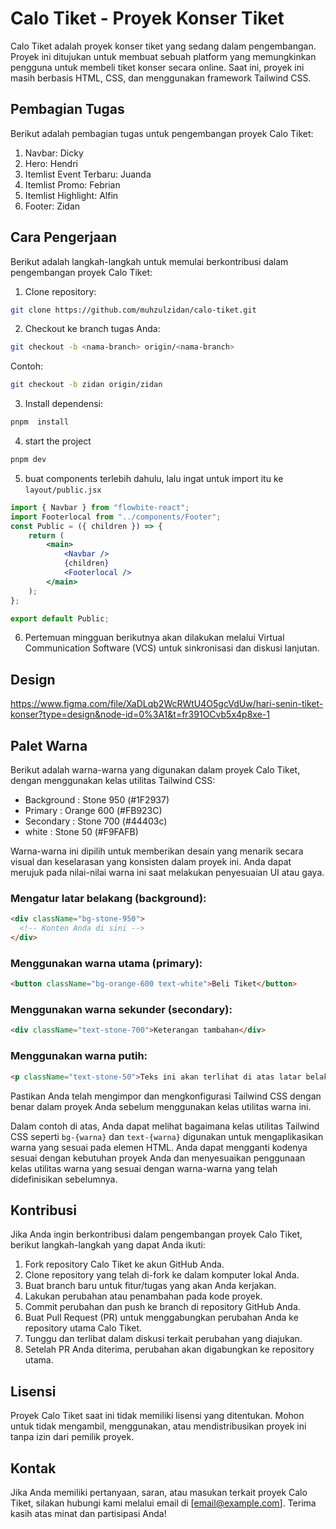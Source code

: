 # Calo Tiket - Proyek Konser Tiket

Calo Tiket adalah proyek konser tiket yang sedang dalam pengembangan. Proyek ini ditujukan untuk membuat sebuah platform yang memungkinkan pengguna untuk membeli tiket konser secara online. Saat ini, proyek ini masih berbasis HTML, CSS, dan menggunakan framework Tailwind CSS.

## Pembagian Tugas

Berikut adalah pembagian tugas untuk pengembangan proyek Calo Tiket:

1. Navbar: Dicky
2. Hero: Hendri
3. Itemlist Event Terbaru: Juanda
4. Itemlist Promo: Febrian
5. Itemlist Highlight: Alfin
6. Footer: Zidan

## Cara Pengerjaan

Berikut adalah langkah-langkah untuk memulai berkontribusi dalam pengembangan proyek Calo Tiket:

1. Clone repository:

```bash
git clone https://github.com/muhzulzidan/calo-tiket.git
```

2. Checkout ke branch tugas Anda:

```bash
git checkout -b <nama-branch> origin/<nama-branch>
```

Contoh:

```bash
git checkout -b zidan origin/zidan
```

3. Install dependensi:

```bash
pnpm  install
```

4. start the project

```bash
pnpm dev
```

5. buat components terlebih dahulu, lalu ingat untuk import itu ke `layout/public.jsx`

```jsx
import { Navbar } from "flowbite-react";
import Footerlocal from "../components/Footer"; 
const Public = ({ children }) => {
	return (
		<main>
			<Navbar />
			{children}
			<Footerlocal />
		</main>
	);
};

export default Public;
```

6. Pertemuan mingguan berikutnya akan dilakukan melalui Virtual Communication Software (VCS) untuk sinkronisasi dan diskusi lanjutan.

## Design

https://www.figma.com/file/XaDLqb2WcRWtU4O5gcVdUw/hari-senin-tiket-konser?type=design&node-id=0%3A1&t=fr391OCvb5x4p8xe-1

## Palet Warna

Berikut adalah warna-warna yang digunakan dalam proyek Calo Tiket, dengan menggunakan kelas utilitas Tailwind CSS:

- Background    : Stone 950 (#1F2937)
- Primary       : Orange 600 (#FB923C)
- Secondary     : Stone 700 (#44403c)
- white         : Stone 50 (#F9FAFB)

Warna-warna ini dipilih untuk memberikan desain yang menarik secara visual dan keselarasan yang konsisten dalam proyek ini. Anda dapat merujuk pada nilai-nilai warna ini saat melakukan penyesuaian UI atau gaya.

### Mengatur latar belakang (background):

```html
<div className="bg-stone-950">
  <!-- Konten Anda di sini -->
</div>
```

### Menggunakan warna utama (primary):

```html
<button className="bg-orange-600 text-white">Beli Tiket</button>
```

### Menggunakan warna sekunder (secondary):

```html
<div className="text-stone-700">Keterangan tambahan</div>
```

### Menggunakan warna putih:

```html
<p className="text-stone-50">Teks ini akan terlihat di atas latar belakang gelap</p>
```

Pastikan Anda telah mengimpor dan mengkonfigurasi Tailwind CSS dengan benar dalam proyek Anda sebelum menggunakan kelas utilitas warna ini.

Dalam contoh di atas, Anda dapat melihat bagaimana kelas utilitas Tailwind CSS seperti `bg-{warna}` dan `text-{warna}` digunakan untuk mengaplikasikan warna yang sesuai pada elemen HTML. Anda dapat mengganti kodenya sesuai dengan kebutuhan proyek Anda dan menyesuaikan penggunaan kelas utilitas warna yang sesuai dengan warna-warna yang telah didefinisikan sebelumnya.

## Kontribusi

Jika Anda ingin berkontribusi dalam pengembangan proyek Calo Tiket, berikut langkah-langkah yang dapat Anda ikuti:

1. Fork repository Calo Tiket ke akun GitHub Anda.
2. Clone repository yang telah di-fork ke dalam komputer lokal Anda.
3. Buat branch baru untuk fitur/tugas yang akan Anda kerjakan.
4. Lakukan perubahan atau penambahan pada kode proyek.
5. Commit perubahan dan push ke branch di repository GitHub Anda.
6. Buat Pull Request (PR) untuk menggabungkan perubahan Anda ke repository utama Calo Tiket.
7. Tunggu dan terlibat dalam diskusi terkait perubahan yang diajukan.
8. Setelah PR Anda diterima, perubahan akan digabungkan ke repository utama.

## Lisensi

Proyek Calo Tiket saat ini tidak memiliki lisensi yang ditentukan. Mohon untuk tidak mengambil, menggunakan, atau mendistribusikan proyek ini tanpa izin dari pemilik proyek.

## Kontak

Jika Anda memiliki pertanyaan, saran, atau masukan terkait proyek Calo Tiket, silakan hubungi kami melalui email di [email@example.com]. Terima kasih atas minat dan partisipasi Anda!